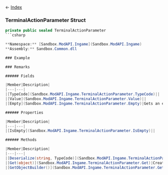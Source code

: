 ← [Index](Api-Index)

### TerminalActionParameter Struct

```csharp
private public sealed TerminalActionParameter
```csharp

**Namespace:** [Sandbox.ModAPI.Ingame](Sandbox.ModAPI.Ingame)  
**Assembly:** Sandbox.Common.dll

### Example

### Remarks

###### Fields

|Member|Description|
|---|---|
|[TypeCode](Sandbox.ModAPI.Ingame.TerminalActionParameter.TypeCode)||
|[Value](Sandbox.ModAPI.Ingame.TerminalActionParameter.Value)||
|[Empty](Sandbox.ModAPI.Ingame.TerminalActionParameter.Empty)|Gets an empty parameter.|

###### Properties

|Member|Description|
|---|---|
|[IsEmpty](Sandbox.ModAPI.Ingame.TerminalActionParameter.IsEmpty)||

###### Methods

|Member|Description|
|---|---|
|[Deserialize(string, TypeCode)](Sandbox.ModAPI.Ingame.TerminalActionParameter.Deserialize)|Creates a [TerminalActionParameter](Sandbox.ModAPI.Ingame.TerminalActionParameter) from a serialized value in a string and a type code.|
|[Get(object)](Sandbox.ModAPI.Ingame.TerminalActionParameter.Get)|Creates a [TerminalActionParameter](Sandbox.ModAPI.Ingame.TerminalActionParameter) from the given value.|
|[GetObjectBuilder()](Sandbox.ModAPI.Ingame.TerminalActionParameter.GetObjectBuilder)||

